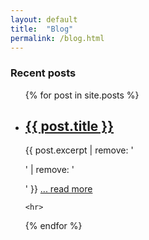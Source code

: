 ```yaml
---
layout: default
title:  "Blog"
permalink: /blog.html
---
```


<h3 class="page-header">Recent posts</h3>

<ul class="list-unstyled">
{% for post in site.posts %}
    <li>
        <h2><a href="{{ post.url | prepend: site.baseurl }}">{{ post.title }}</a></h2>
        <p>{{ post.excerpt | remove: '<p>' | remove: '</p>' }} <a href="{{ post.url | prepend: site.baseurl }}">... read more</a></p>
    </li>

    <hr>
{% endfor %}
</ul>
